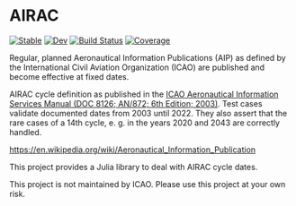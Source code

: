 # AIRAC

[![Stable](https://img.shields.io/badge/docs-stable-blue.svg)](https://scls19fr.github.io/AIRAC.jl/stable)
[![Dev](https://img.shields.io/badge/docs-dev-blue.svg)](https://scls19fr.github.io/AIRAC.jl/dev)
[![Build Status](https://travis-ci.com/scls19fr/AIRAC.jl.svg?branch=master)](https://travis-ci.com/scls19fr/AIRAC.jl)
[![Coverage](https://codecov.io/gh/scls19fr/AIRAC.jl/branch/master/graph/badge.svg)](https://codecov.io/gh/scls19fr/AIRAC.jl)

Regular, planned Aeronautical Information Publications (AIP) as defined by the International Civil Aviation Organization (ICAO) are published and become effective at fixed dates.

AIRAC cycle definition as published in the [ICAO Aeronautical Information Services Manual (DOC 8126; AN/872; 6th Edition; 2003)](https://www.icao.int/NACC/Documents/Meetings/2014/ECARAIM/REF09-Doc8126.pdf). Test cases validate documented dates from 2003 until 2022. They also assert that the rare cases of a 14th cycle, e. g. in the years 2020 and 2043 are correctly handled.

https://en.wikipedia.org/wiki/Aeronautical_Information_Publication

This project provides a Julia library to deal with AIRAC cycle dates.

This project is not maintained by ICAO. Please use this project at your own risk.
